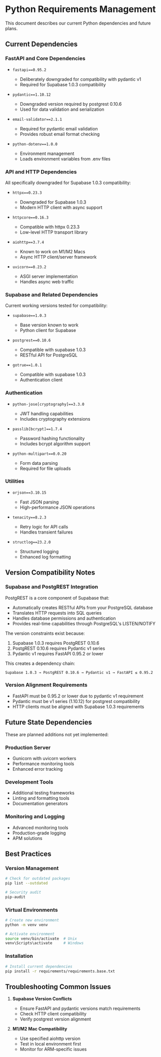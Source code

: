 # Python Requirements Management

This document describes our current Python dependencies and future plans.

## Current Dependencies

### FastAPI and Core Dependencies
- `fastapi==0.95.2`
  - Deliberately downgraded for compatibility with pydantic v1
  - Required for Supabase 1.0.3 compatibility
  
- `pydantic==1.10.12`
  - Downgraded version required by postgrest 0.10.6
  - Used for data validation and serialization
  
- `email-validator==2.1.1`
  - Required for pydantic email validation
  - Provides robust email format checking

- `python-dotenv==1.0.0`
  - Environment management
  - Loads environment variables from .env files

### API and HTTP Dependencies
All specifically downgraded for Supabase 1.0.3 compatibility:

- `httpx==0.23.3`
  - Downgraded for Supabase 1.0.3
  - Modern HTTP client with async support

- `httpcore==0.16.3`
  - Compatible with httpx 0.23.3
  - Low-level HTTP transport library

- `aiohttp==3.7.4`
  - Known to work on M1/M2 Macs
  - Async HTTP client/server framework

- `uvicorn==0.23.2`
  - ASGI server implementation
  - Handles async web traffic

### Supabase and Related Dependencies
Current working versions tested for compatibility:

- `supabase==1.0.3`
  - Base version known to work
  - Python client for Supabase

- `postgrest==0.10.6`
  - Compatible with supabase 1.0.3
  - RESTful API for PostgreSQL

- `gotrue==1.0.1`
  - Compatible with supabase 1.0.3
  - Authentication client

### Authentication
- `python-jose[cryptography]==3.3.0`
  - JWT handling capabilities
  - Includes cryptography extensions

- `passlib[bcrypt]==1.7.4`
  - Password hashing functionality
  - Includes bcrypt algorithm support

- `python-multipart==0.0.20`
  - Form data parsing
  - Required for file uploads

### Utilities
- `orjson==3.10.15`
  - Fast JSON parsing
  - High-performance JSON operations

- `tenacity==8.2.3`
  - Retry logic for API calls
  - Handles transient failures

- `structlog==23.2.0`
  - Structured logging
  - Enhanced log formatting

## Version Compatibility Notes

### Supabase and PostgREST Integration
PostgREST is a core component of Supabase that:
- Automatically creates RESTful APIs from your PostgreSQL database
- Translates HTTP requests into SQL queries
- Handles database permissions and authentication
- Provides real-time capabilities through PostgreSQL's LISTEN/NOTIFY

The version constraints exist because:
1. Supabase 1.0.3 requires PostgREST 0.10.6
2. PostgREST 0.10.6 requires Pydantic v1 series
3. Pydantic v1 requires FastAPI 0.95.2 or lower

This creates a dependency chain:
```
Supabase 1.0.3 → PostgREST 0.10.6 → Pydantic v1 → FastAPI ≤ 0.95.2
```

### Version Alignment Requirements
- FastAPI must be 0.95.2 or lower due to pydantic v1 requirement
- Pydantic must be v1 series (1.10.12) for postgrest compatibility
- HTTP clients must be aligned with Supabase 1.0.3 requirements

## Future State Dependencies
These are planned additions not yet implemented:

### Production Server
- Gunicorn with uvicorn workers
- Performance monitoring tools
- Enhanced error tracking

### Development Tools
- Additional testing frameworks
- Linting and formatting tools
- Documentation generators

### Monitoring and Logging
- Advanced monitoring tools
- Production-grade logging
- APM solutions

## Best Practices

### Version Management
```bash
# Check for outdated packages
pip list --outdated

# Security audit
pip-audit
```

### Virtual Environments
```bash
# Create new environment
python -m venv venv

# Activate environment
source venv/bin/activate  # Unix
venv\Scripts\activate     # Windows
```

### Installation
```bash
# Install current dependencies
pip install -r requirements/requirements.base.txt
```

## Troubleshooting Common Issues
1. **Supabase Version Conflicts**
   - Ensure FastAPI and pydantic versions match requirements
   - Check HTTP client compatibility
   - Verify postgrest version alignment

2. **M1/M2 Mac Compatibility**
   - Use specified aiohttp version
   - Test in local environment first
   - Monitor for ARM-specific issues 